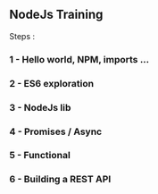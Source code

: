 
## NodeJs Training

Steps :

### 1 - Hello world, NPM, imports ...


### 2 - ES6 exploration


### 3 - NodeJs lib


### 4 - Promises / Async


### 5 - Functional 


### 6 - Building a REST API



